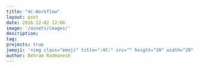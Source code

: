 ```yaml
---
title: "4C-Workflow"
layout: post
date: 2016-12-02 12:06
image: '/assets/images/'
description:
tag:
projects: true
jemoji: '<img class="emoji" title=":4C:" src="" height="20" width="20" align="absmiddle">'
author: Behram Radmanesh
---
```

